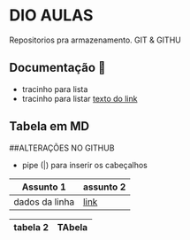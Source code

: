 
# DIO AULAS

Repositorios pra armazenamento. GIT & GITHU

## Documentação 📕

- tracinho para lista
- tracinho para listar
[texto do link](https://www.dio.me/)

## Tabela em MD

##ALTERAÇÕES NO GITHUB

- pipe (|) para inserir os cabeçalhos

|Assunto 1 | assunto 2 |
|----------|-----------|
|dados da linha|[link]()|

|tabela 2| TAbela|
|-------|------|
